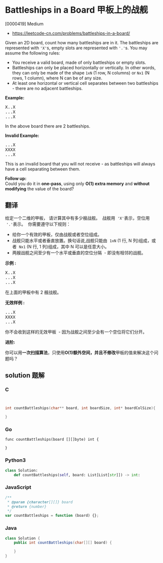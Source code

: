 # Battleships in a Board 甲板上的战舰

[0000419] Medium

- https://leetcode-cn.com/problems/battleships-in-a-board/

Given an 2D board, count how many battleships are in it. The battleships are represented with `'X'`s, empty slots are represented with `'.'`s. You may assume the following rules:

- You receive a valid board, made of only battleships or empty slots.
- Battleships can only be placed horizontally or vertically. In other words, they can only be made of the shape `1xN` (1 row, N columns) or `Nx1` (N rows, 1 column), where N can be of any size.
- At least one horizontal or vertical cell separates between two battleships - there are no adjacent battleships.

**Example:**

<pre>X..X
...X
...X
</pre>

In the above board there are 2 battleships.

**Invalid Example:**

<pre>...X
XXXX
...X
</pre>

This is an invalid board that you will not receive - as battleships will always have a cell separating between them.

**Follow up:**  
Could you do it in **one-pass**, using only **O(1) extra memory** and **without modifying** the value of the board?

## 翻译

给定一个二维的甲板， 请计算其中有多少艘战舰。  战舰用  `'X'`表示，空位用  `'.'`表示。  你需要遵守以下规则：

- 给你一个有效的甲板，仅由战舰或者空位组成。
- 战舰只能水平或者垂直放置。换句话说,战舰只能由  `1xN` (1 行, N 列)组成，或者  `Nx1` (N 行, 1 列)组成，其中 N 可以是任意大小。
- 两艘战舰之间至少有一个水平或垂直的空位分隔  - 即没有相邻的战舰。

**示例 :**

<pre>X..X
...X
...X
</pre>

在上面的甲板中有 2 艘战舰。

**无效样例 :**

<pre>...X
XXXX
...X
</pre>

你不会收到这样的无效甲板  - 因为战舰之间至少会有一个空位将它们分开。

**进阶:**

你可以用**一次扫描算法**，只使用**O(1)额外空间，**并且**不修改**甲板的值来解决这个问题吗？

## solution 题解

### C

```c


int countBattleships(char** board, int boardSize, int* boardColSize){

}


```

### Go

```golang
func countBattleships(board [][]byte) int {

}
```

### Python3

```python
class Solution:
    def countBattleships(self, board: List[List[str]]) -> int:

```

### JavaScript

```javascript
/**
 * @param {character[][]} board
 * @return {number}
 */
var countBattleships = function (board) {};
```

### Java

```java
class Solution {
    public int countBattleships(char[][] board) {

    }
}
```
